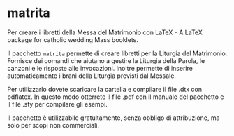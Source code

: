 matrita
=======

Per creare i libretti della Messa del Matrimonio con LaTeX - A LaTeX package for catholic wedding Mass booklets.

Il pacchetto `matrita` permette di creare libretti per la Liturgia del Matrimonio. Fornisce dei comandi che aiutano a gestire la Liturgia della Parola, le canzoni e le risposte alle invocazioni.
Inoltre permette di inserire automaticamente i brani della Liturgia previsti dal Messale.

Per utilizzarlo dovete scaricare la cartella e compilare il file .dtx con pdflatex. In questo modo otterrete il file .pdf con il manuale del pacchetto e il file .sty per compilare gli esempi.

Il pacchetto è utilizzabile gratuitamente, senza obbligo di attribuzione, ma solo per scopi non commerciali.
